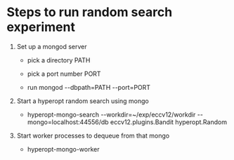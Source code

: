 
Steps to run random search experiment
=====================================

1. Set up a mongod server
 
    * pick a directory PATH

    * pick a port number PORT

    * run mongod --dbpath=PATH --port=PORT

2. Start a hyperopt random search using mongo
    
    * hyperopt-mongo-search --workdir=~/exp/eccv12/workdir --mongo=localhost:44556/db eccv12.plugins.Bandit hyperopt.Random

3. Start worker processes to dequeue from that mongo

    * hyperopt-mongo-worker



